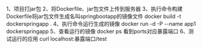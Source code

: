 1、项目打jar包
2、将Dockerfile、jar包文件上传到服务器
3、执行命令构建Dockerfile将jar包文件生成名叫springbootapp的镜像文件 
docker build -t dockerspringapp .
4、执行命令运行生成的镜像
docker run -d -P --name app1 dockerspringapp
5、查看运行的镜像
docker ps
看到ports对应暴露端口
6、测试运行的应用
curl localhost:暴露端口/test